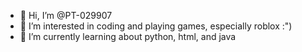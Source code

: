 - 👋 Hi, I’m @PT-029907
- 👀 I’m interested in coding and playing games, especially roblox :")
- 🌱 I’m currently learning about python, html, and java


<!---
PT-029907/PT-029907 is a ✨ special ✨ repository because its `README.md` (this file) appears on your GitHub profile.
You can click the Preview link to take a look at your changes.
--->
